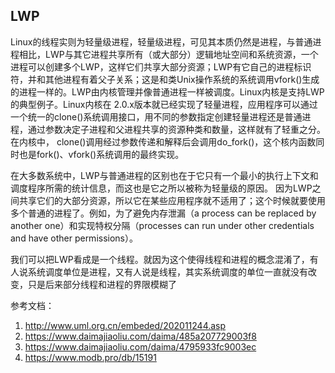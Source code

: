

## LWP



Linux的线程实则为轻量级进程，轻量级进程，可见其本质仍然是进程，与普通进程相比，LWP与其它进程共享所有（或大部分）逻辑地址空间和系统资源，一个进程可以创建多个LWP，这样它们共享大部分资源；LWP有它自己的进程标识符，并和其他进程有着父子关系；这是和类Unix操作系统的系统调用vfork()生成的进程一样的。LWP由内核管理并像普通进程一样被调度。Linux内核是支持LWP的典型例子。Linux内核在 2.0.x版本就已经实现了轻量进程，应用程序可以通过一个统一的clone()系统调用接口，用不同的参数指定创建轻量进程还是普通进程，通过参数决定子进程和父进程共享的资源种类和数量，这样就有了轻重之分。在内核中， clone()调用经过参数传递和解释后会调用do_fork()，这个核内函数同时也是fork()、vfork()系统调用的最终实现。

在大多数系统中，LWP与普通进程的区别也在于它只有一个最小的执行上下文和调度程序所需的统计信息，而这也是它之所以被称为轻量级的原因。
因为LWP之间共享它们的大部分资源，所以它在某些应用程序就不适用了；这个时候就要使用多个普通的进程了。例如，为了避免内存泄漏（a process can be replaced by another one）和实现特权分隔（processes can run under other credentials and have other permissions）。



我们可以把LWP看成是一个线程。就因为这个使得线程和进程的概念混淆了，有人说系统调度单位是进程，又有人说是线程，其实系统调度的单位一直就没有改变，只是后来部分线程和进程的界限模糊了



参考文档：

1. http://www.uml.org.cn/embeded/202011244.asp
2. https://www.daimajiaoliu.com/daima/485a207729003f8
3. https://www.daimajiaoliu.com/daima/4795933fc9003ec
4. https://www.modb.pro/db/15191

